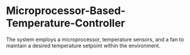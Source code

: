 # Microprocessor-Based-Temperature-Controller
The system employs a microprocessor, temperature sensors, and a fan to maintain a desired temperature setpoint within the environment.
